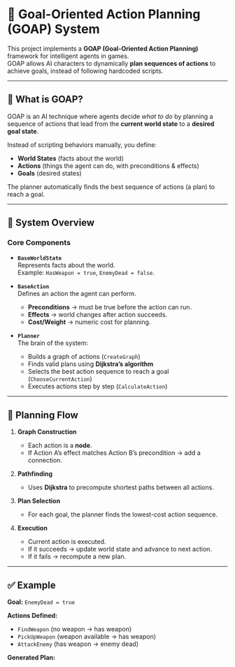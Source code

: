
# 🎯 Goal-Oriented Action Planning (GOAP) System

This project implements a **GOAP (Goal-Oriented Action Planning)** framework for intelligent agents in games.  
GOAP allows AI characters to dynamically **plan sequences of actions** to achieve goals, instead of following hardcoded scripts.  

---

## 🚀 What is GOAP?

GOAP is an AI technique where agents decide *what to do* by planning a sequence of actions that lead from the **current world state** to a **desired goal state**.  

Instead of scripting behaviors manually, you define:  
- **World States** (facts about the world)  
- **Actions** (things the agent can do, with preconditions & effects)  
- **Goals** (desired states)  

The planner automatically finds the best sequence of actions (a plan) to reach a goal.  

---

## 🧩 System Overview

### Core Components
- **`BaseWorldState`**  
  Represents facts about the world.  
  Example: `HasWeapon = true`, `EnemyDead = false`.

- **`BaseAction`**  
  Defines an action the agent can perform.  
  - **Preconditions** → must be true before the action can run.  
  - **Effects** → world changes after action succeeds.  
  - **Cost/Weight** → numeric cost for planning.  

- **`Planner`**  
  The brain of the system:  
  - Builds a graph of actions (`CreateGraph`)  
  - Finds valid plans using **Dijkstra’s algorithm**  
  - Selects the best action sequence to reach a goal (`ChooseCurrentAction`)  
  - Executes actions step by step (`CalculateAction`)  

---

## 🔄 Planning Flow

1. **Graph Construction**  
   - Each action is a **node**.  
   - If Action A’s effect matches Action B’s precondition → add a connection.  

2. **Pathfinding**  
   - Uses **Dijkstra** to precompute shortest paths between all actions.  

3. **Plan Selection**  
   - For each goal, the planner finds the lowest-cost action sequence.  

4. **Execution**  
   - Current action is executed.  
   - If it succeeds → update world state and advance to next action.  
   - If it fails → recompute a new plan.  

---

## ✅ Example

**Goal:** `EnemyDead = true`  

**Actions Defined:**  
- `FindWeapon` (no weapon → has weapon)  
- `PickUpWeapon` (weapon available → has weapon)  
- `AttackEnemy` (has weapon → enemy dead)  

**Generated Plan:**  
